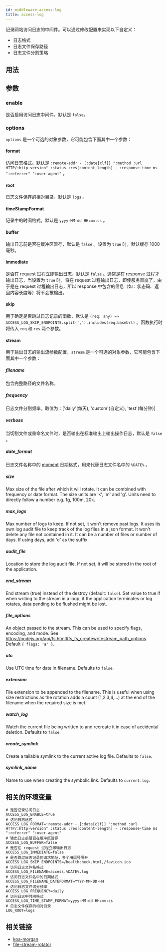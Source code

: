 ```yaml
---
id: middleware-access-log
title: access-log
---
```


记录网站访问日志的中间件。可以通过修改配置来实现以下自定义：
- 日志格式
- 日志文件保存路径
- 日志文件分割策略

## 用法

## 参数

### enable
是否启用访问日志中间件，默认是 `false`。

### options
`options` 是一个可选的对象参数，它可能包含下面其中一个参数：

#### format
访问日志格式。默认是 `:remote-addr - [:date[clf]] ":method :url HTTP/:http-version" :status :res[content-length] - :response-time ms ":referrer" ":user-agent"` 。

#### root
日志文件保存的相对目录。默认是 `logs` 。

#### timeStampFormat
记录中的时间格式。默认是 `yyyy-MM-dd HH:mm:ss` 。

#### buffer
输出日志前是否在缓冲区暂存，默认是 `false` 。设置为 `true` 时，默认缓存 1000 毫秒。

#### immediate
是否在 request 过程立即输出日志，默认是 `false` 。通常是在 response 过程才输出日志，当设置为 `true` 时，将在 request 过程输出日志，即使服务器崩了，由于是在 request 过程输出日志，所以 response 中包含的信息（如：状态码、返回内容长度等）将不会被输出。

#### skip
用于确定是否跳过日志记录的函数，默认是 `(req: any) => ACCESS_LOG_SKIP_ENDPOINTS.split(',').includes(req.baseUrl)` 。函数执行时将传入 `req` 和 `res` 两个参数。

#### stream
用于输出日志的输出流参数配置，`stream` 是一个可选的对象参数，它可能包含下面其中一个参数：

##### filename
包含完整路径的文件名称。

##### frequency
日志文件分割频率。取值为：['daily'(每天), 'custom'(自定义), 'test'(每分钟)]

##### verbose
当切割文件或重命名文件时，是否输出在标准输出上输出操作日志，默认是 `false` 。

##### date_format
日志文件名称中的 [moment](https://momentjs.com/docs/#/displaying/format/) 日期格式，用来代替日志文件名中的 `%DATE%` 。

##### size
Max size of the file after which it will rotate. It can be combined with frequency or date format. The size units are 'k', 'm' and 'g'. Units need to directly follow a number e.g. 1g, 100m, 20k.

##### max_logs
Max number of logs to keep. If not set, it won't remove past logs. It uses its own log audit file to keep track of the log files in a json format. It won't delete any file not contained in it. It can be a number of files or number of days. If using days, add 'd' as the suffix.

##### audit_file
 Location to store the log audit file. If not set, it will be stored in the root of the application.

##### end_stream
 End stream (true) instead of the destroy (default: `false`). Set value to true if when writing to the stream in a loop, if the application terminates or log rotates, data pending to be flushed might be lost.

##### file_options
An object passed to the stream. This can be used to specify flags, encoding, and mode. See https://nodejs.org/api/fs.html#fs_fs_createwritestream_path_options. Default `{ flags: 'a' }`.

##### utc
Use UTC time for date in filename. Defaults to `false`.

##### extension
File extension to be appended to the filename. This is useful when using size restrictions as the rotation adds a count (1,2,3,4,...) at the end of the filename when the required size is met.

##### watch_log
Watch the current file being written to and recreate it in case of accidental deletion. Defaults to `false`.

##### create_symlink
Create a tailable symlink to the current active log file. Defaults to `false`.

##### symlink_name
Name to use when creating the symbolic link. Defaults to `current.log`.

## 相关的环境变量
```
# 是否记录访问日志
ACCESS_LOG_ENABLE=true
# 访问日志格式
ACCESS_LOG_FORMAT=:remote-addr - [:date[clf]] ":method :url HTTP/:http-version" :status :res[content-length] - :response-time ms ":referrer" ":user-agent"
# 输出日志前是否在缓冲区暂存
ACCESS_LOG_BUFFER=false
# 是否在 request 过程立即输出日志
ACCESS_LOG_IMMEDIATE=false
# 是否跳过日志记录的请求地址，多个用逗号隔开
ACCESS_LOG_SKIP_ENDPOINTS=/healthcheck.html,/favicon.ico
# 访问日志文件名格式
ACCESS_LOG_FILENAME=access.%DATE%.log
# 访问日志文件名中的日期格式
ACCESS_LOG_FILENAME_DATEFORMAT=YYYY-MM-DD-HH
# 访问日志文件切分频率
ACCESS_LOG_FREQUENCY=daily
# 访问日志中时间格式
ACCESS_LOG_TIME_STAMP_FORMAT=yyyy-MM-dd HH:mm:ss
# 日志文件保存的相对目录
LOG_ROOT=logs
```

## 相关链接
- [koa-morgan](https://github.com/koa-modules/morgan)
- [file-stream-rotator](https://github.com/rogerc/file-stream-rotator)
